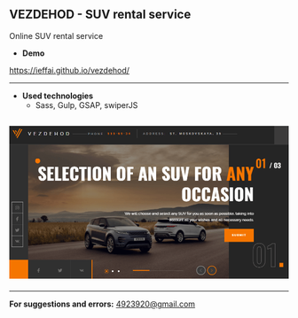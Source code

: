 ## **VEZDEHOD - SUV rental service**

Online SUV rental service <br />

- **Demo**

https://ieffai.github.io/vezdehod/<br />

---

- **Used technologies**
  - Sass, Gulp, GSAP, swiperJS

## ![suv](./suvdemo.png)

---

**For suggestions and errors:**
4923920@gmail.com

